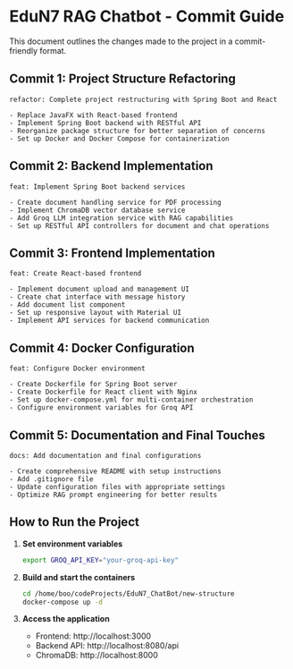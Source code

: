 # EduN7 RAG Chatbot - Commit Guide

This document outlines the changes made to the project in a commit-friendly format.

## Commit 1: Project Structure Refactoring

```
refactor: Complete project restructuring with Spring Boot and React

- Replace JavaFX with React-based frontend
- Implement Spring Boot backend with RESTful API
- Reorganize package structure for better separation of concerns
- Set up Docker and Docker Compose for containerization
```

## Commit 2: Backend Implementation

```
feat: Implement Spring Boot backend services

- Create document handling service for PDF processing
- Implement ChromaDB vector database service
- Add Groq LLM integration service with RAG capabilities
- Set up RESTful API controllers for document and chat operations
```

## Commit 3: Frontend Implementation

```
feat: Create React-based frontend

- Implement document upload and management UI
- Create chat interface with message history
- Add document list component
- Set up responsive layout with Material UI
- Implement API services for backend communication
```

## Commit 4: Docker Configuration

```
feat: Configure Docker environment

- Create Dockerfile for Spring Boot server
- Create Dockerfile for React client with Nginx
- Set up docker-compose.yml for multi-container orchestration
- Configure environment variables for Groq API
```

## Commit 5: Documentation and Final Touches

```
docs: Add documentation and final configurations

- Create comprehensive README with setup instructions
- Add .gitignore file
- Update configuration files with appropriate settings
- Optimize RAG prompt engineering for better results
```

## How to Run the Project

1. **Set environment variables**
   ```bash
   export GROQ_API_KEY="your-groq-api-key"
   ```

2. **Build and start the containers**
   ```bash
   cd /home/boo/codeProjects/EduN7_ChatBot/new-structure
   docker-compose up -d
   ```

3. **Access the application**
   - Frontend: http://localhost:3000
   - Backend API: http://localhost:8080/api
   - ChromaDB: http://localhost:8000
